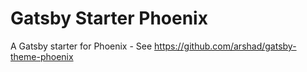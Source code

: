 # Gatsby Starter Phoenix
A Gatsby starter for Phoenix - See https://github.com/arshad/gatsby-theme-phoenix
